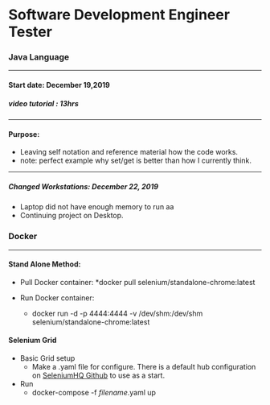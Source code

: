 # Software Development Engineer Tester
### Java Language

------------

#### Start date: December 19,2019
##### video tutorial : 13hrs
------------
#### Purpose:
* Leaving self notation and reference material how the code works.
 * note: perfect example why set/get is better than how I currently think.
------------
##### Changed Workstations: December 22, 2019
* Laptop did not have enough memory to run aa
* Continuing project on Desktop.
 
### Docker 
------------
#### Stand Alone Method:
* Pull Docker container:
    *docker pull selenium/standalone-chrome:latest
	 
* Run Docker container: 
    * docker run -d -p 4444:4444 -v /dev/shm:/dev/shm selenium/standalone-chrome:latest

#### Selenium Grid
* Basic Grid setup
    * Make a .yaml file for configure. There is a default hub configuration on [SeleniumHQ Github](https://github.com/SeleniumHQ/docker-selenium) to use as a start.
* Run
	* docker-compose -f _filename_.yaml up

	

